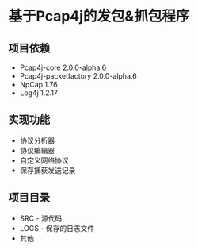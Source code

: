 # 基于Pcap4j的发包&抓包程序

## 项目依赖

- Pcap4j-core	2.0.0-alpha.6
- Pcap4j-packetfactory	2.0.0-alpha.6
- NpCap	1.76
- Log4j	1.2.17

## 实现功能

- 协议分析器
- 协议编辑器
- 自定义网络协议
- 保存捕获发送记录

## 项目目录

- SRC - 源代码
- LOGS - 保存的日志文件
- 其他

